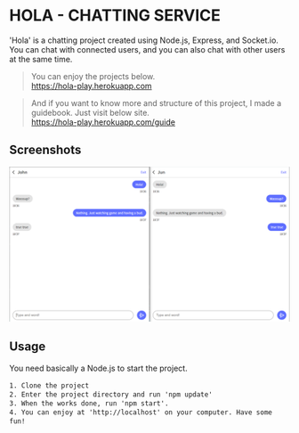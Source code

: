 # HOLA - CHATTING SERVICE
'Hola' is a chatting project created using Node.js, Express, and Socket&#46;io. You  can chat with connected users, and you can also chat with other users at the same time.

> You can enjoy the projects below.  
> <a href="https://hola-play.herokuapp.com" target="_blank">https://hola-play.herokuapp.com</a>


>And if you want to know more and structure of this project, I made a guidebook. Just visit below site.   
<a href="https://hola-play.herokuapp.com/guide" target="_blank">https://hola-play.herokuapp.com/guide</a>

Screenshots
-----------
<img src="https://raw.githubusercontent.com/ypjun100/Hola/master/public/images_guide/guide_img1.PNG">

## Usage
You need basically a Node.js to start the project.   
```
1. Clone the project
2. Enter the project directory and run 'npm update'
3. When the works done, run 'npm start'.
4. You can enjoy at 'http://localhost' on your computer. Have some fun!